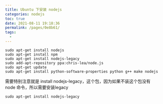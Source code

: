 ```yaml
---
title: Ubuntu 下安装 nodejs
categories: nodejs
toc: true
date: 2021-08-11 19:18:36
permalink: /pages/0e8b61/
tags: 
  - 
---
```




```
sudo apt-get install nodejs
sudo apt-get install npm
sudo apt-get install nodejs-legacy
sudo add-apt-repository ppa:chris-lea/node.js
sudo apt-get update
sudo apt-get install python-software-properties python g++ make nodejs
```

 需要特别注意就是 install nodejs-legacy，这个包，因为如果不装这个包没有node 命令，所以需要安装legacy

```
sudo apt-get install nodejs-legacy
```